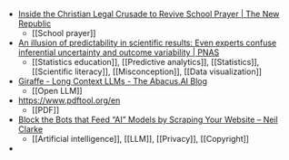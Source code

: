 - [Inside the Christian Legal Crusade to Revive School Prayer | The New Republic](https://newrepublic.com/article/172477/inside-christian-legal-crusade-revive-school-prayer)
	- [[School prayer]]
- [An illusion of predictability in scientific results: Even experts confuse inferential uncertainty and outcome variability | PNAS](https://www.pnas.org/doi/abs/10.1073/pnas.2302491120)
	- [[Statistics education]], [[Predictive analytics]], [[Statistics]], [[Scientific literacy]], [[Misconception]], [[Data visualization]]
- [Giraffe - Long Context LLMs - The Abacus.AI Blog](https://blog.abacus.ai/blog/2023/08/22/giraffe-long-context-llms/)
	- [[Open LLM]]
- https://www.pdftool.org/en
	- [[PDF]]
- [Block the Bots that Feed “AI” Models by Scraping Your Website – Neil Clarke](https://neil-clarke.com/block-the-bots-that-feed-ai-models-by-scraping-your-website/)
	- [[Artificial intelligence]], [[LLM]], [[Privacy]], [[Copyright]]
-
